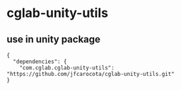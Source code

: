 ﻿# cglab-unity-utils

## use in unity package

```node
{
  "dependencies": {
    "com.cglab.cglab-unity-utils": "https://github.com/jfcarocota/cglab-unity-utils.git"
}
```
